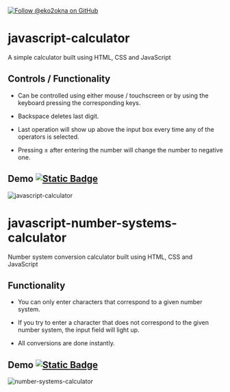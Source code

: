 [![Follow @eko2okna on GitHub](https://img.shields.io/github/followers/eko2okna?label=Follow&style=social)](https://github.com/eko2okna)



# javascript-calculator
A simple calculator built using HTML, CSS and JavaScript

## Controls / Functionality

- Can be controlled using either mouse / touchscreen or by using the keyboard pressing the corresponding keys.

- Backspace deletes last digit.

- Last operation will show up above the input box every time any of the operators is selected.

- Pressing ± after entering the number will change the number to negative one.

## Demo [![Static Badge](https://img.shields.io/badge/Check-here-blue)](https://eko2okna.github.io/javascript-calculator/Calculator/)

![javascript-calculator](https://github.com/user-attachments/assets/9cef7fee-7070-4c69-bb41-38758700b744)


# javascript-number-systems-calculator
Number system conversion calculator built using HTML, CSS and JavaScript

## Functionality

- You can only enter characters that correspond to a given number system.

- If you try to enter a character that does not correspond to the given number system, the input field will light up.

- All conversions are done instantly.
  
## Demo [![Static Badge](https://img.shields.io/badge/Check-here-blue)](https://eko2okna.github.io/javascript-calculator/number%20systems%20converter/)

![number-systems-calculator](https://github.com/user-attachments/assets/2730cc7b-cae7-406d-9cf0-4cde45fa283a)
